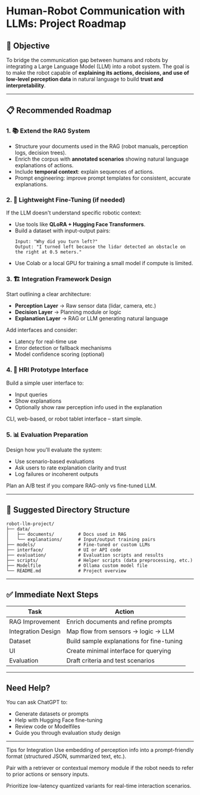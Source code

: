 # Human-Robot Communication with LLMs: Project Roadmap

## 🎯 Objective

To bridge the communication gap between humans and robots by integrating a Large Language Model (LLM) into a robot system. The goal is to make the robot capable of **explaining its actions, decisions, and use of low-level perception data** in natural language to build **trust and interpretability**.

---

## 📋 Recommended Roadmap

### 1. 📚 Extend the RAG System

- Structure your documents used in the RAG (robot manuals, perception logs, decision trees).
- Enrich the corpus with **annotated scenarios** showing natural language explanations of actions.
- Include **temporal context**: explain sequences of actions.
- Prompt engineering: improve prompt templates for consistent, accurate explanations.

### 2. 🧠 Lightweight Fine-Tuning (if needed)

If the LLM doesn't understand specific robotic context:

- Use tools like **QLoRA + Hugging Face Transformers**.
- Build a dataset with input-output pairs:
  ```
  Input: "Why did you turn left?"
  Output: "I turned left because the lidar detected an obstacle on the right at 0.5 meters."
  ```
- Use Colab or a local GPU for training a small model if compute is limited.

### 3. 🏗️ Integration Framework Design

Start outlining a clear architecture:

- **Perception Layer** → Raw sensor data (lidar, camera, etc.)
- **Decision Layer** → Planning module or logic
- **Explanation Layer** → RAG or LLM generating natural language

Add interfaces and consider:
- Latency for real-time use
- Error detection or fallback mechanisms
- Model confidence scoring (optional)

### 4. 💬 HRI Prototype Interface

Build a simple user interface to:
- Input queries
- Show explanations
- Optionally show raw perception info used in the explanation

CLI, web-based, or robot tablet interface – start simple.

### 5. 📊 Evaluation Preparation

Design how you'll evaluate the system:
- Use scenario-based evaluations
- Ask users to rate explanation clarity and trust
- Log failures or incoherent outputs

Plan an A/B test if you compare RAG-only vs fine-tuned LLM.

---

## 📂 Suggested Directory Structure

```
robot-llm-project/
├── data/
│   ├── documents/         # Docs used in RAG
│   └── explanations/      # Input/output training pairs
├── models/                # Fine-tuned or custom LLMs
├── interface/             # UI or API code
├── evaluation/            # Evaluation scripts and results
├── scripts/               # Helper scripts (data preprocessing, etc.)
├── Modelfile              # Ollama custom model file
└── README.md              # Project overview
```

---

## ✅ Immediate Next Steps

| Task | Action |
|------|--------|
| RAG Improvement | Enrich documents and refine prompts |
| Integration Design | Map flow from sensors → logic → LLM |
| Dataset | Build sample explanations for fine-tuning |
| UI | Create minimal interface for querying |
| Evaluation | Draft criteria and test scenarios |

---

## Need Help?

You can ask ChatGPT to:
- Generate datasets or prompts
- Help with Hugging Face fine-tuning
- Review code or Modelfiles
- Guide you through evaluation study design

---

Tips for Integration
Use embedding of perception info into a prompt-friendly format (structured JSON, summarized text, etc.).

Pair with a retriever or contextual memory module if the robot needs to refer to prior actions or sensory inputs.

Prioritize low-latency quantized variants for real-time interaction scenarios.
